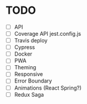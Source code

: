 # TODO
- [ ] API
- [ ] Coverage API jest.config.js
- [ ] Travis deploy
- [ ] Cypress
- [ ] Docker
- [ ] PWA
- [ ] Theming
- [ ] Responsive
- [ ] Error Boundary
- [ ] Animations (React Spring?)
- [ ] Redux Saga